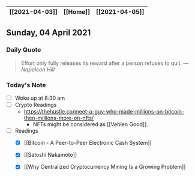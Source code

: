 | [[2021-04-03]] | [[Home]] | [[2021-04-05]] |
| :------------: | :------: | :------------: |

## Sunday, 04 April 2021

### Daily Quote
> Effort only fully releases its reward after a person refuses to quit.
> &mdash; <cite>Napoleon Hill</cite>

### Today's Note

- [ ] Woke up at 8:30 am
- [ ] Crypto Readings
	- https://thehustle.co/meet-a-guy-who-made-millions-on-bitcoin-then-millions-more-on-nfts/
		- NFTs might be considered as [[Veblen Good]].
- [ ] Readings
	- [x] [[Bitcoin - A Peer-to-Peer Electronic Cash System]]
	- [x] [[Satoshi Nakamoto]]
	- [x] [[Why Centralized Cryptocurrency Mining Is a Growing Problem]]
	
